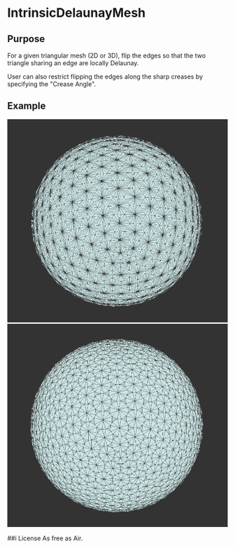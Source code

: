 # IntrinsicDelaunayMesh

## Purpose
For a given triangular mesh (2D or 3D), flip the edges so that the two triangle
sharing an edge are locally Delaunay.

User can also restrict flipping the edges along the sharp creases by specifying
the "Crease Angle".

## Example
![alt text](./input.png "Title")
![alt text](./output.png "Title")


##i License
As free as Air.





